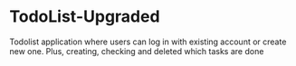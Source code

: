 # TodoList-Upgraded
Todolist application where users can log in with existing account or create new one. Plus, creating, checking and deleted which tasks are done
